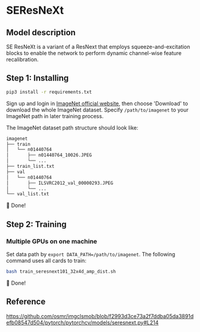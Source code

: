 # SEResNeXt
## Model description
SE ResNeXt is a variant of a ResNext that employs squeeze-and-excitation blocks to enable the network to perform dynamic channel-wise feature recalibration.
## Step 1: Installing
```bash
pip3 install -r requirements.txt
```

Sign up and login in [ImageNet official website](https://www.image-net.org/index.php), then choose 'Download' to download the whole ImageNet dataset. Specify `/path/to/imagenet` to your ImageNet path in later training process.

The ImageNet dataset path structure should look like:

```bash
imagenet
├── train
│   └── n01440764
│       ├── n01440764_10026.JPEG
│       └── ...
├── train_list.txt
├── val
│   └── n01440764
│       ├── ILSVRC2012_val_00000293.JPEG
│       └── ...
└── val_list.txt
```

:beers: Done!

## Step 2: Training
### Multiple GPUs on one machine
Set data path by `export DATA_PATH=/path/to/imagenet`. The following command uses all cards to train:

```bash
bash train_seresnext101_32x4d_amp_dist.sh
```

:beers: Done!


## Reference
https://github.com/osmr/imgclsmob/blob/f2993d3ce73a2f7ddba05da3891defb08547d504/pytorch/pytorchcv/models/seresnext.py#L214
